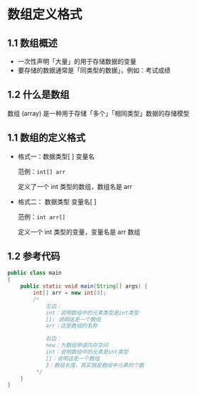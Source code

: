 # 数组定义格式

## 1.1 数组概述

- 一次性声明「大量」的用于存储数据的变量
- 要存储的数据通常是「同类型的数据」，例如：考试成绩

## 1.2 什么是数组

数组 (array) 是一种用于存储「多个」「相同类型」数据的存储模型

## 1.1 数组的定义格式

- 格式一：数据类型[ ]   变量名

  范例：`int[] arr`

  定义了一个 int 类型的数组，数组名是 arr

- 格式二： 数据类型   变量名[ ]

  范例：`int arr[]`

  定义一个 int 类型的变量，变量名是 arr 数组

## 1.2 参考代码

```java
public class main
{
    public static void main(String[] args) {
        int[] arr = new int[3];
        /*
            左边：
            int：说明数组中的元素类型是int类型
            []: 说明这是一个数组
            arr：这是数组的名称

            右边：
            new：为数组申请内存空间
            int：说明数组中的元素是int类型
            []：说明这是一个数组
            3：数组长度，其实就是数组中元素的个数
         */
    }
}

```

